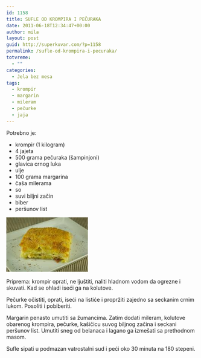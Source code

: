 ```yaml
---
id: 1158
title: SUFLE OD KROMPIRA I PEČURAKA
date: 2011-06-18T12:34:47+00:00
author: mila
layout: post
guid: http://superkuvar.com/?p=1158
permalink: /sufle-od-krompira-i-pecuraka/
totvreme:
  - ""
categories:
  - Jela bez mesa
tags:
  - krompir
  - margarin
  - mileram
  - pečurke
  - jaja
---
```

Potrebno je:

  * krompir (1 kilogram)
  * 4 jajeta
  * 500 grama pečuraka (šampinjoni)
  * glavica crnog luka
  * ulje
  * 100 grama margarina
  * čaša milerama
  * so
  * suvi biljni začin
  * biber
  * peršunov list

<img class="alignnone size-full wp-image-1166" title="nabujakodkrompiraipecuraka" src="/wp-content/uploads/2011/06/nabujakodkrompiraipecuraka1.jpg" alt="" width="216" height="144" /> 

Priprema: krompir oprati, ne ljuštiti, naliti hladnom vodom da ogrezne i skuvati. Kad se ohladi iseći ga na kolutove.

Pečurke očistiti, oprati, iseći na listiće i propržiti zajedno sa seckanim crnim lukom. Posoliti i pobiberiti.

Margarin penasto umutiti sa žumancima. Zatim dodati mileram, kolutove obarenog krompira, pečurke, kašičicu suvog biljnog začina i seckani peršunov list. Umutiti sneg od belanaca i lagano ga izmešati sa prethodnom masom.

Sufle sipati u podmazan vatrostalni sud i peći oko 30 minuta na 180 stepeni.